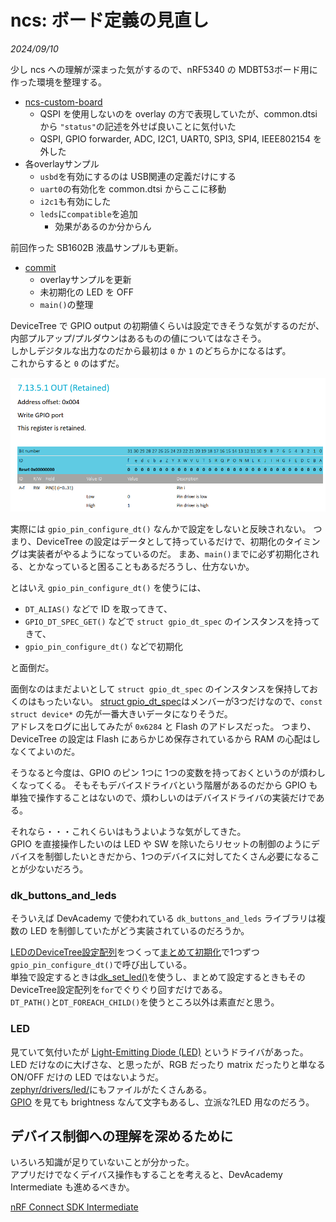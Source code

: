 # ncs: ボード定義の見直し

<i>2024/09/10</i>

少し ncs への理解が深まった気がするので、nRF5340 の MDBT53ボード用に作った環境を整理する。

* [ncs-custom-board](https://github.com/hirokuma/ncs-custom-board/commit/1bb1131f67296a47e47762ee81978598632d9dfd)
  * QSPI を使用しないのを overlay の方で表現していたが、common.dtsi から `"status"`の記述を外せば良いことに気付いた
  * QSPI, GPIO forwarder, ADC, I2C1, UART0, SPI3, SPI4, IEEE802154 を外した
* 各overlayサンプル
  * `usbd`を有効にするのは USB関連の定義だけにする
  * `uart0`の有効化を common.dtsi からここに移動
  * `i2c1`も有効にした
  * `leds`に`compatible`を追加
    * 効果があるのか分からん

前回作った SB1602B 液晶サンプルも更新。

* [commit](https://github.com/hirokuma/ncs-i2c-sb1602b/commit/82c652ca38a9ab9ea2b7a2390448e59dc44df161)
  * overlayサンプルを更新
  * 未初期化の LED を OFF
  * `main()`の整理

DeviceTree で GPIO output の初期値くらいは設定できそうな気がするのだが、内部プルアップ/プルダウンはあるものの値についてはなさそう。  
しかしデジタルな出力なのだから最初は `0` か `1` のどちらかになるはず。  
これからすると `0` のはずだ。

![image](20240910a-1.png)

実際には `gpio_pin_configure_dt()` なんかで設定をしないと反映されない。
つまり、DeviceTree の設定はデータとして持っているだけで、初期化のタイミングは実装者がやるようになっているのだ。
まあ、`main()`までに必ず初期化される、とかなっていると困ることもあるだろうし、仕方ないか。

とはいえ `gpio_pin_configure_dt()` を使うには、

* `DT_ALIAS()` などで ID を取ってきて、
* `GPIO_DT_SPEC_GET()` などで `struct gpio_dt_spec` のインスタンスを持ってきて、
* `gpio_pin_configure_dt()` などで初期化

と面倒だ。  

面倒なのはまだよいとして `struct gpio_dt_spec` のインスタンスを保持しておくのはもったいない。
[struct gpio_dt_spec](https://github.com/nrfconnect/sdk-zephyr/blob/v3.5.99-ncs1-1/include/zephyr/drivers/gpio.h#L286-L293)はメンバーが3つだけなので、`const struct device*` の先が一番大きいデータになりそうだ。  
アドレスをログに出してみたが `0x6284` と Flash のアドレスだった。
つまり、DeviceTree の設定は Flash にあらかじめ保存されているから RAM の心配はしなくてよいのだ。

そうなると今度は、GPIO のピン 1つに 1つの変数を持っておくというのが煩わしくなってくる。
そもそもデバイスドライバという階層があるのだから GPIO も単独で操作することはないので、煩わしいのはデバイスドライバの実装だけである。

それなら・・・これくらいはもうよいような気がしてきた。  
GPIO を直接操作したいのは LED や SW を除いたらリセットの制御のようにデバイスを制御したいときだから、1つのデバイスに対してたくさん必要になることが少ないだろう。

### dk_buttons_and_leds

そういえば DevAcademy で使われている `dk_buttons_and_leds` ライブラリは複数の LED を制御していたがどう実装されているのだろうか。

[LEDのDeviceTree設定配列](https://github.com/nrfconnect/sdk-nrf/blob/v2.6.1/lib/dk_buttons_and_leds/dk_buttons_and_leds.c#L41-L45)をつくって[まとめて初期化](https://github.com/nrfconnect/sdk-nrf/blob/v2.6.1/lib/dk_buttons_and_leds/dk_buttons_and_leds.c#L195-L201)で1つずつ`gpio_pin_configure_dt()`で呼び出している。  
単独で設定するときは[dk_set_led()](https://github.com/nrfconnect/sdk-nrf/blob/v2.6.1/lib/dk_buttons_and_leds/dk_buttons_and_leds.c#L377-L390)を使うし、まとめて設定するときもそのDeviceTree設定配列を`for`でぐりぐり回すだけである。  
`DT_PATH()`と`DT_FOREACH_CHILD()`を使うところ以外は素直だと思う。

### LED

見ていて気付いたが [Light-Emitting Diode (LED)](https://docs.nordicsemi.com/bundle/ncs-2.6.1/page/zephyr/hardware/peripherals/led.html) というドライバがあった。  
LED だけなのに大げさな、と思ったが、RGB だったり matrix だったりと単なる ON/OFF だけの LED ではないようだ。  
[zephyr/drivers/led/](https://github.com/nrfconnect/sdk-zephyr/tree/v3.5.99-ncs1-1/drivers/led)にもファイルがたくさんある。  
[GPIO](https://github.com/nrfconnect/sdk-zephyr/blob/v3.5.99-ncs1-1/drivers/led/led_gpio.c) を見ても brightness なんて文字もあるし、立派な?LED 用なのだろう。

## デバイス制御への理解を深めるために

いろいろ知識が足りていないことが分かった。  
アプリだけでなくデイバス操作もすることを考えると、DevAcademy Intermediate も進めるべきか。

[nRF Connect SDK Intermediate](https://academy.nordicsemi.com/courses/nrf-connect-sdk-intermediate/)
